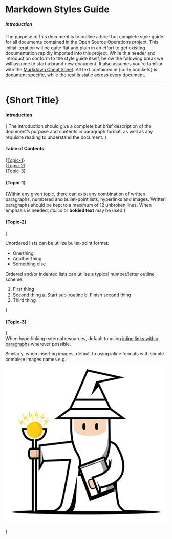 # Markdown Styles Guide

##### Introduction

The purpose of this document is to outline a brief but complete style guide for all documents contained in the Open Source Operations project. This initial iteration will be quite flat and plain in an effort to get existing documentation rapidly imported into this project. While this header and introduction conform to the style guide itself, below the following break we will assume to start a brand new document. It also assumes you’re familiar with the [Markdown Cheat Sheet](https://github.com/adam-p/markdown-here/wiki/Markdown-Cheatsheet). All text contained in {curly brackets} is document specific, while the rest is static across every document.

---

# {Short Title}

#### Introduction

{ The introduction should give a complete but brief description of the document’s purpose and contents in paragraph format, as well as any requisite reading to understand the document.  }

#### Table of Contents

{[Topic-1](#Topic-1)}  
{[Topic-2](#Topic-2)}  
{[Topic-3](#Topic-3)}  


#### {Topic-1}

{Within any given topic, there can exist any combination of written paragraphs, numbered and bullet-point lists, hyperlinks and images. Written paragraphs should be kept to a maximum of 12 unbroken lines. When emphasis is needed, *italics* or **bolded text** may be used.}

#### {Topic-2}

{  

Unordered lists can be utilize bullet-point format:

* One thing
* Another thing
* Something else

Ordered and/or indented lists can utilize a typical number/letter outline scheme:
1. First thing
2. Second thing
a. Start sub-routine
b. Finish second thing
3. Third thing

}  

#### {Topic-3}
{  
When hyperlinking external resources, default to using [inline links within paragraphs](https://github.com/adam-p/markdown-here/wiki/Markdown-Cheatsheet#links) wherever possible.

Similarly, when inserting images, default to using inline formats with simple complete images names e.g.: ![Sourcerers.io](https://github.com/Sourcerers-Ops/Sourcerers.io/blob/master/Assets/white512.png)

}  
